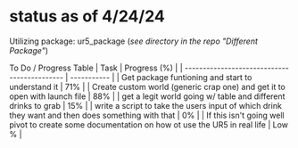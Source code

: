 # status as of 4/24/24

Utilizing package: ur5_package (*see directory in the repo "Different Package"*)

To Do / Progress Table
| Task | Progress (%) |
| -------------------------------------------- | ----------- |
| Get package funtioning and start to understand it | 71% |
| Create custom world (generic crap one) and get it to open with launch file | 88% |
| get a legit world going w/ table and different drinks to grab | 15% |
| write a script to take the users input of which drink they want and then does something with that | 0% |
| If this isn't going well pivot to create some documentation on how ot use the UR5 in real life | Low % |


